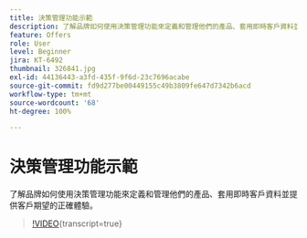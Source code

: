 ```yaml
---
title: 決策管理功能示範
description: 了解品牌如何使用決策管理功能來定義和管理他們的產品、套用即時客戶資料並提供客戶期望的正確體驗。
feature: Offers
role: User
level: Beginner
jira: KT-6492
thumbnail: 326841.jpg
exl-id: 44136443-a3fd-435f-9f6d-23c7696acabe
source-git-commit: fd9d277be00449155c49b3809fe647d7342b6acd
workflow-type: tm+mt
source-wordcount: '68'
ht-degree: 100%

---
```


# 決策管理功能示範

了解品牌如何使用決策管理功能來定義和管理他們的產品、套用即時客戶資料並提供客戶期望的正確體驗。

>[!VIDEO](https://video.tv.adobe.com/v/326841?quality=12&learn=on){transcript=true}
